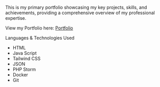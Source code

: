 This is my primary portfolio showcasing my key projects, skills, and achievements, providing a comprehensive overview of my professional expertise.

View my Portfolio here: [Portfolio](https://fe-emy.github.io/mainPortfolio/)

Languages & Technologies Used

- HTML
- Java Script
- Tailwind CSS
- JSON
- PHP Storm
- Docker
- Git
